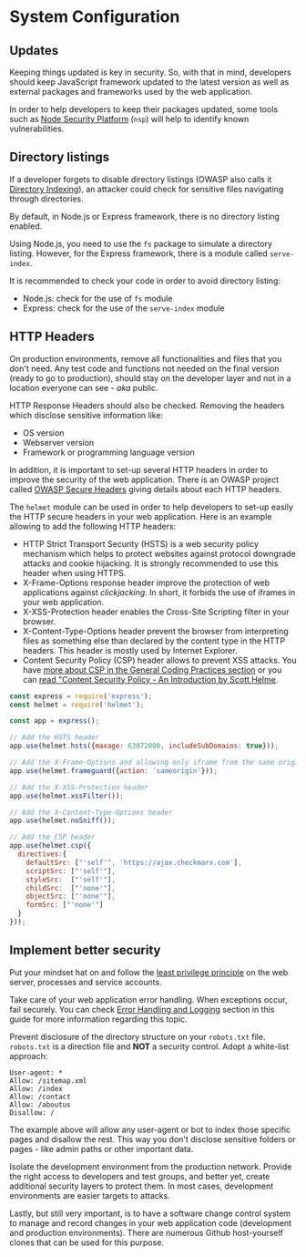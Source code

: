 System Configuration
====================

## Updates

Keeping things updated is key in security. So, with that in mind, developers
should keep JavaScript framework updated to the latest version as well as
external packages and frameworks used by the web application.

In order to help developers to keep their packages updated, some tools such as 
[Node Security Platform][1] (`nsp`) will help to identify known vulnerabilities.

## Directory listings

If a developer forgets to disable directory listings (OWASP also calls it
[Directory Indexing][4]), an attacker could check for sensitive files navigating
through directories.

By default, in Node.js or Express framework, there is no directory listing
enabled.

Using Node.js, you need to use the `fs` package to simulate a directory listing.
However, for the Express framework, there is a module called `serve-index`.

It is recommended to check your code in order to avoid directory listing:

* Node.js: check for the use of `fs` module
* Express: check for the use of the `serve-index` module

## HTTP Headers

On production environments, remove all functionalities and files that you don't
need. Any test code and functions not needed on the final version (ready to go
to production), should stay on the developer layer and not in a location
everyone can see - _aka_ public.

HTTP Response Headers should also be checked. Removing the headers which
disclose sensitive information like:

* OS version
* Webserver version
* Framework or programming language version

In addition, it is important to set-up several HTTP headers in order to improve
the security of the web application. There is an OWASP project called
[OWASP Secure Headers][2] giving details about each HTTP headers.

The `helmet` module can be used in order to help developers to set-up easily
the HTTP secure headers in your web application. Here is an example allowing to
add the following HTTP headers:

* HTTP Strict Transport Security (HSTS) is a web security policy mechanism 
  which helps to protect websites against protocol downgrade attacks 
  and cookie hijacking. It is strongly recommended to use this header when 
  using HTTPS.
* X-Frame-Options response header improve the protection of web applications 
  against _clickjacking_. In short, it forbids the use of iframes in your web
  application.
* X-XSS-Protection header enables the Cross-Site Scripting filter in your 
  browser.
* X-Content-Type-Options header prevent the browser from interpreting files 
  as something else than declared by the content type in the HTTP headers. 
  This header is mostly used by Internet Explorer.
* Content Security Policy (CSP) header allows to prevent XSS attacks. You have
  [more about CSP in the General Coding Practices section][6] or you can [read
  "Content Security Policy - An Introduction by Scott Helme][3].

```javascript
const express = require('express');
const helmet = require('helmet');

const app = express();

// Add the HSTS header
app.use(helmet.hsts({maxage: 63072000, includeSubDomains: true}));

// Add the X-Frame-Options and allowing only iframe from the same origin
app.use(helmet.frameguard({action: 'sameorigin'}));

// Add the X-XSS-Protection header
app.use(helmet.xssFilter());

// Add the X-Content-Type-Options header
app.use(helmet.noSniff());

// Add the CSP header
app.use(helmet.csp({
  directives:{
	defaultSrc: ["'self'", 'https://ajax.checkmarx.com'],
	scriptSrc: ["'self'"],
	styleSrc:  ["'self'"],
	childSrc:  ["'none'"],
	objectSrc: ["'none'"],
	formSrc: ["'none'"]
  }
}));
```

## Implement better security

Put your mindset hat on and follow the [least privilege principle][4] on the web
server, processes and service accounts.

Take care of your web application error handling. When exceptions occur, fail
securely. You can check [Error Handling and Logging][5] section in this guide
for more information regarding this topic.

Prevent disclosure of the directory structure on your `robots.txt` file.
`robots.txt` is a direction file and __NOT__ a security control.
Adopt a white-list approach:

```
User-agent: *
Allow: /sitemap.xml
Allow: /index
Allow: /contact
Allow: /aboutus
Disallow: /
```

The example above will allow any user-agent or bot to index those specific
pages and disallow the rest. This way you don't disclose sensitive folders or
pages - like admin paths or other important data.

Isolate the development environment from the production network. Provide the
right access to developers and test groups, and better yet, create additional
security layers to protect them. In most cases, development environments are
easier targets to attacks.

Lastly, but still very important, is to have a software change control system to
manage and record changes in your web application code (development and
production environments). There are numerous Github host-yourself clones that
can be used for this purpose.

[1]: https://github.com/nodesecurity/nsp
[2]: https://www.owasp.org/index.php/OWASP_Secure_Headers_Project#tab=Headers
[3]: https://scotthelme.co.uk/content-security-policy-an-introduction/
[4]: https://www.owasp.org/index.php/Least_privilege
[5]: ../error-handling-logging/README.md
[6]: ../general-coding-practices/content-security-policy.md
